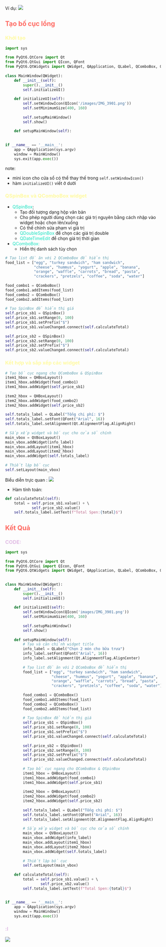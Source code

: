 Ví dụ:
![](Pasted%20image%2020240801232423.png)

## <span style="color:rgb(255, 105, 97)">Tạo bố cục lồng</span> 
### <span style="color:rgb(255, 250, 160)">Khởi tạo</span> 
```python
import sys  
  
from PyQt6.QtCore import Qt  
from PyQt6.QtGui import QIcon, QFont  
from PyQt6.QtWidgets import QWidget, QApplication, QLabel, QComboBox, QSpinBox, QHBoxLayout, QVBoxLayout
  
class MainWindow(QWidget):  
    def __init__(self):  
        super().__init__()  
        self.initializeUI()  
  
    def initializeUI(self):  
        self.setWindowIcon(QIcon('/images/IMG_3901.png'))  
        self.setMinimumSize(400, 160)  
  
        self.setupMainWindow()  
        self.show()  
  
    def setupMainWindow(self):  
          
  
if __name__ == '__main__':  
    app = QApplication(sys.argv)  
    window = MainWindow()  
    sys.exit(app.exec())
```
note:
-  mini icon cho cửa sổ có thể thay thế trong `self.setWindowIcon()` 
- hàm `initializeUI()` viết ở dưới
### <span style="color:rgb(255, 250, 160)">QSpinBox và QComboBox widget</span> 
- <span style="color:rgb(20, 225, 191)">QSpinBox</span>:
	- Tạo đối tượng dạng hộp văn bản
	- Cho phép người dùng chọn các giá trị nguyên bằng cách nhập vào widget hoặc chọn lên/xuống
	- Có thế chỉnh sửa phạm vi giá trị 
	- <span style="color:rgb(20, 225, 191)">QDoubleSpinBox</span> để chọn các giá trị double
	- <span style="color:rgb(20, 225, 191)">QDateTimeEdit</span> để chọn giá trị thời gian
- <span style="color:rgb(20, 225, 191)">QComboBox:</span> 
	- Hiển thị danh sách tùy chọn 
```python
# Tạo list đồ ăn với 2 QComboBox để hiển thị  
food_list = ["egg", "turkey sandwich", "ham sandwich",  
             "cheese", "hummus", "yogurt", "apple", "banana",  
             "orange", "waffle", "carrots", "bread", "pasta",  
             "crackers", "pretzels", "coffee", "soda", "water"]  
  
food_combo1 = QComboBox()  
food_combo1.addItems(food_list)  
food_combo2 = QComboBox()  
food_combo2.addItems(food_list)  
  
# Tạo SpinBox để hiển thị giá  
self.price_sb1 = QSpinBox()  
self.price_sb1.setRange(0, 100)  
self.price_sb1.setPrefix("$")  
self.price_sb1.valueChanged.connect(self.calculateTotal)  
  
self.price_sb2 = QSpinBox()  
self.price_sb2.setRange(0, 100)  
self.price_sb2.setPrefix("$")  
self.price_sb2.valueChanged.connect(self.calculateTotal)  
```

### <span style="color:rgb(255, 250, 160)">Kết hợp và sắp xếp các widget</span> 
```python
# Tạo bố cục ngang cho QComboBox & QSpinBox  
item1_hbox = QHBoxLayout()  
item1_hbox.addWidget(food_combo1)  
item1_hbox.addWidget(self.price_sb1)  
  
item2_hbox = QHBoxLayout()  
item2_hbox.addWidget(food_combo2)  
item2_hbox.addWidget(self.price_sb2)  
  
self.totals_label = QLabel("Tổng chi phí: $")  
self.totals_label.setFont(QFont("Arial", 16))  
self.totals_label.setAlignment(Qt.AlignmentFlag.AlignRight)  
  
# Sắp xếp widget và bố cục cho cửa sổ chính  
main_vbox = QVBoxLayout()  
main_vbox.addWidget(info_label)  
main_vbox.addLayout(item1_hbox)  
main_vbox.addLayout(item2_hbox)  
main_vbox.addWidget(self.totals_label)  
  
# Thiết lập bố cục  
self.setLayout(main_vbox)
```

Biểu diễn trực quan :
![](Pasted%20image%2020240802150627.png)

- Hàm tính toán:
```python
def calculateTotal(self):  
    total = self.price_sb1.value() + \  
            self.price_sb2.value()  
    self.totals_label.setText(f"Total Spen:{total}$")
```

## <span style="color:rgb(255, 105, 97)">Kết Quả</span> 
### <span style="color:rgb(224, 187, 228)">CODE:</span>
```python
import sys  
  
from PyQt6.QtCore import Qt  
from PyQt6.QtGui import QIcon, QFont  
from PyQt6.QtWidgets import QWidget, QApplication, QLabel, QComboBox, QSpinBox, QHBoxLayout, QVBoxLayout  
  
  
class MainWindow(QWidget):  
    def __init__(self):  
        super().__init__()  
        self.initializeUI()  
  
    def initializeUI(self):  
        self.setWindowIcon(QIcon('images/IMG_3901.png'))  
        self.setMinimumSize(400, 160)  
  
        self.setupMainWindow()  
        self.show()  
  
    def setupMainWindow(self):  
        # Tạo và căn chỉnh widget title  
        info_label = QLabel("Chọn 2 món cho bữa trưa")  
        info_label.setFont(QFont("Arial", 16))  
        info_label.setAlignment(Qt.AlignmentFlag.AlignCenter)  
  
        # Tạo list đồ ăn với 2 QComboBox để hiển thị  
        food_list = ["egg", "turkey sandwich", "ham sandwich",  
                     "cheese", "hummus", "yogurt", "apple", "banana",  
                     "orange", "waffle", "carrots", "bread", "pasta",  
                     "crackers", "pretzels", "coffee", "soda", "water"]  
  
        food_combo1 = QComboBox()  
        food_combo1.addItems(food_list)  
        food_combo2 = QComboBox()  
        food_combo2.addItems(food_list)  
  
        # Tạo SpinBox để hiển thị giá  
        self.price_sb1 = QSpinBox()  
        self.price_sb1.setRange(0, 100)  
        self.price_sb1.setPrefix("$")  
        self.price_sb1.valueChanged.connect(self.calculateTotal)  
  
        self.price_sb2 = QSpinBox()  
        self.price_sb2.setRange(0, 100)  
        self.price_sb2.setPrefix("$")  
        self.price_sb2.valueChanged.connect(self.calculateTotal)  
  
        # Tạo bố cục ngang cho QComboBox & QSpinBox  
        item1_hbox = QHBoxLayout()  
        item1_hbox.addWidget(food_combo1)  
        item1_hbox.addWidget(self.price_sb1)  
  
        item2_hbox = QHBoxLayout()  
        item2_hbox.addWidget(food_combo2)  
        item2_hbox.addWidget(self.price_sb2)  
  
        self.totals_label = QLabel("Tổng chi phí: $")  
        self.totals_label.setFont(QFont("Arial", 16))  
        self.totals_label.setAlignment(Qt.AlignmentFlag.AlignRight)  
  
        # Sắp xếp widget và bố cục cho cửa sổ chính  
        main_vbox = QVBoxLayout()  
        main_vbox.addWidget(info_label)  
        main_vbox.addLayout(item1_hbox)  
        main_vbox.addLayout(item2_hbox)  
        main_vbox.addWidget(self.totals_label)  
  
        # Thiết lập bố cục  
        self.setLayout(main_vbox)  
  
    def calculateTotal(self):  
        total = self.price_sb1.value() + \  
                self.price_sb2.value()  
        self.totals_label.setText(f"Total Spen:{total}$")  
  
  
if __name__ == '__main__':  
    app = QApplication(sys.argv)  
    window = MainWindow()  
    sys.exit(app.exec())
```
### <span style="color:rgb(224, 187, 228)">:l</span> 
![](Pasted%20image%2020240802151341.png)

